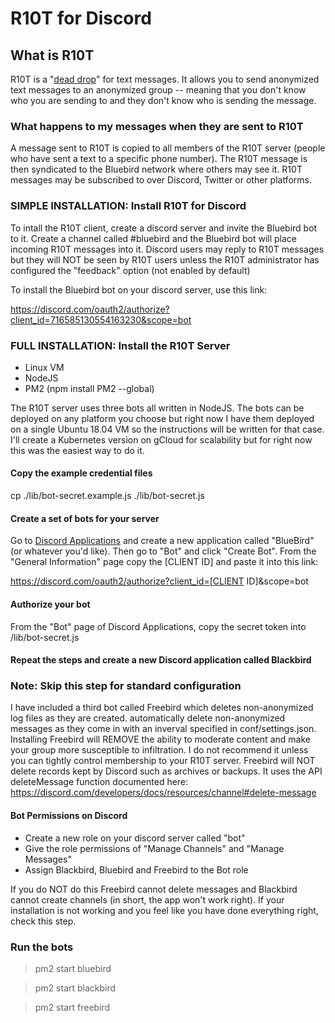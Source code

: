 # R10T for Discord

## What is R10T

R10T is a "[dead drop](https://en.wikipedia.org/wiki/Dead_drop)" for text messages. It allows you to send anonymized text messages to an anonymized group -- meaning that you don't know who you are sending to and they don't know who is sending the message. 

### What happens to my messages when they are sent to R10T

A message sent to R10T is copied to all members of the R10T server (people who have sent a text to a specific phone number). The R10T message is then syndicated to the Bluebird network where others may see it. R10T messages may be subscribed to over Discord, Twitter or other platforms. 

### SIMPLE INSTALLATION: Install R10T for Discord

To intall the R10T client, create a discord server and invite the Bluebird bot to it. Create a channel called #bluebird and the Bluebird bot will place incoming R10T messages into it. Discord users may reply to R10T messages but they will NOT be seen by R10T users unless the R10T administrator has configured the "feedback" option (not enabled by default)

To install the Bluebird bot on your discord server, use this link:

https://discord.com/oauth2/authorize?client_id=716585130554163230&scope=bot

### FULL INSTALLATION: Install the R10T Server

* Linux VM
* NodeJS
* PM2 (npm install PM2 --global)

The R10T server uses three bots all written in NodeJS. The bots can be deployed on any platform you choose but right now I have them deployed on a single Ubuntu 18.04 VM so the instructions will be written for that case. I'll create a Kubernetes version on gCloud for scalability but for right now this was the easiest way to do it. 

#### Copy the example credential files

cp ./lib/bot-secret.example.js ./lib/bot-secret.js

#### Create a set of bots for your server

Go to [Discord Applications](https://discord.com/developers/applications/) and create a new application called "BlueBird" (or whatever you'd like). Then go to "Bot" and click "Create Bot". From the "General Information" page copy the [CLIENT ID] and paste it into this link: 

https://discord.com/oauth2/authorize?client_id=[CLIENT ID]&scope=bot

#### Authorize your bot 

From the "Bot" page of Discord Applications, copy the secret token into /lib/bot-secret.js

#### Repeat the steps and create a new Discord application called Blackbird

### Note: Skip this step for standard configuration 

I have included a third bot called Freebird which deletes non-anonymized log files as they are created. automatically delete non-anonymized messages as they come in with an inverval specified in conf/settings.json. Installing Freebird will REMOVE the ability to moderate content and make your group more susceptible to infiltration. I do not recommend it unless you can tightly control membership to your R10T server. Freebird will NOT delete records kept by Discord such as archives or backups. It uses the API deleteMessage function documented here: https://discord.com/developers/docs/resources/channel#delete-message

#### Bot Permissions on Discord

* Create a new role on your discord server called "bot"
* Give the role permissions of "Manage Channels" and "Manage Messages"
* Assign Blackbird, Bluebird and Freebird to the Bot role

If you do NOT do this Freebird cannot delete messages and Blackbird cannot create channels (in short, the app won't work right). If your installation is not working and you feel like you have done everything right, check this step.

### Run the bots

> pm2 start bluebird

> pm2 start blackbird

> pm2 start freebird 
